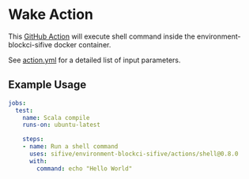 # Wake Action

This [GitHub Action](https://github.com/features/actions) will execute shell
command inside the environment-blockci-sifive docker container.  

See [action.yml](./action.yml) for a detailed list of input parameters.

## Example Usage

```yaml
jobs:
  test:
    name: Scala compile
    runs-on: ubuntu-latest

    steps:
    - name: Run a shell command
      uses: sifive/environment-blockci-sifive/actions/shell@0.8.0
      with:
        command: echo "Hello World"
```
